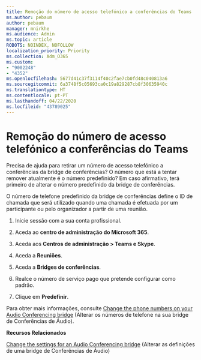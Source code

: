 ```yaml
---
title: Remoção do número de acesso telefónico a conferências do Teams
ms.author: pebaum
author: pebaum
manager: mnirkhe
ms.audience: Admin
ms.topic: article
ROBOTS: NOINDEX, NOFOLLOW
localization_priority: Priority
ms.collection: Adm_O365
ms.custom:
- "9002248"
- "4352"
ms.openlocfilehash: 5677d41c37f3114f40c2fae7cb0fd48c040813a6
ms.sourcegitcommit: 6a3748f5c05693ca0c19a829287cb8f30635940c
ms.translationtype: HT
ms.contentlocale: pt-PT
ms.lasthandoff: 04/22/2020
ms.locfileid: "43789025"
---
```

# <a name="teams-dial-in-conferencing-number-removal"></a>Remoção do número de acesso telefónico a conferências do Teams

Precisa de ajuda para retirar um número de acesso telefónico a conferências da bridge de conferências? O número que está a tentar remover atualmente é o número predefinido? Em caso afirmativo, terá primeiro de alterar o número predefinido da bridge de conferências.

O número de telefone predefinido da bridge de conferências define o ID de chamada que será utilizado quando uma chamada é efetuada por um participante ou pelo organizador a partir de uma reunião.

1. Inicie sessão com a sua conta profissional.

2. Aceda ao **centro de administração do Microsoft 365**.

3. Aceda aos **Centros de administração > Teams e Skype**.

4. Aceda a **Reuniões**.

5. Aceda a **Bridges de conferências**.

6. Realce o número de serviço pago que pretende configurar como padrão.

7. Clique em **Predefinir**.

Para obter mais informações, consulte [Change the phone numbers on your Audio Conferencing bridge](https://docs.microsoft.com/microsoftteams/change-the-phone-numbers-on-your-audio-conferencing-bridge) (Alterar os números de telefone na sua bridge de Conferências de Áudio).

**Recursos Relacionados**

[Change the settings for an Audio Conferencing bridge](https://docs.microsoft.com/microsoftteams/change-the-settings-for-an-audio-conferencing-bridge) (Alterar as definições de uma bridge de Conferências de Áudio)
